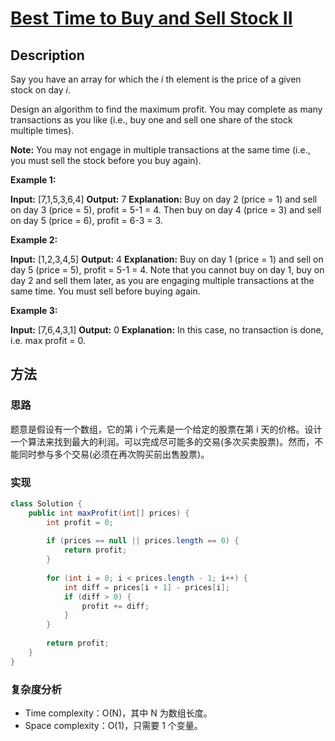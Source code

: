 # [Best Time to Buy and Sell Stock II][title]

## Description

Say you have an array for which the _i_ th element is the price of a given stock on day _i_.

Design an algorithm to find the maximum profit. You may complete as many transactions as you like (i.e., buy one and sell one share of the stock multiple times).

**Note:** You may not engage in multiple transactions at the same time (i.e., you must sell the stock before you buy again).

**Example 1:**

**Input:** [7,1,5,3,6,4]
**Output:** 7
**Explanation:** Buy on day 2 (price = 1) and sell on day 3 (price = 5), profit = 5-1 = 4.
             Then buy on day 4 (price = 3) and sell on day 5 (price = 6), profit = 6-3 = 3.

**Example 2:**

**Input:** [1,2,3,4,5]
**Output:** 4
**Explanation:** Buy on day 1 (price = 1) and sell on day 5 (price = 5), profit = 5-1 = 4.
             Note that you cannot buy on day 1, buy on day 2 and sell them later, as you are
             engaging multiple transactions at the same time. You must sell before buying again.

**Example 3:**

**Input:** [7,6,4,3,1]
**Output:** 0
**Explanation:** In this case, no transaction is done, i.e. max profit = 0.


## 方法 

### 思路

题意是假设有一个数组，它的第 i 个元素是一个给定的股票在第 i 天的价格。设计一个算法来找到最大的利润。可以完成尽可能多的交易(多次买卖股票)。然而，不能同时参与多个交易(必须在再次购买前出售股票)。


### 实现
```java
class Solution {
    public int maxProfit(int[] prices) {
        int profit = 0;
        
        if (prices == null || prices.length == 0) {
            return profit;
        }
        
        for (int i = 0; i < prices.length - 1; i++) {
            int diff = prices[i + 1] - prices[i];
            if (diff > 0) {
                profit += diff;
            }
        }
        
        return profit;
    }
}
```

### 复杂度分析

- Time complexity：O(N)，其中 N 为数组长度。
- Space complexity：O(1)，只需要 1 个变量。


[title]: https://leetcode.com/problems/best-time-to-buy-and-sell-stock-ii/description/